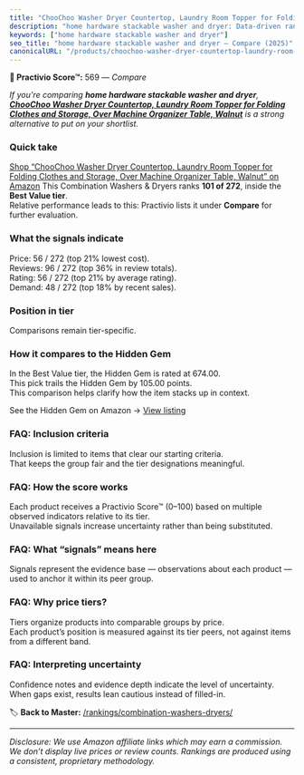 ```yaml
---
title: "ChooChoo Washer Dryer Countertop, Laundry Room Topper for Folding Clothes and Storage, Over Machine Organizer Table, Walnut"
description: "home hardware stackable washer and dryer: Data-driven ranking using the Practivio Score™. Positioned by quality, value, demand, findability, momentum."
keywords: ["home hardware stackable washer and dryer"]
seo_title: "home hardware stackable washer and dryer — Compare (2025)"
canonicalURL: "/products/choochoo-washer-dryer-countertop-laundry-room-topper-for-folding-clothes-and-storage-over-machine-organizer-table-walnut-B0F8NFZ7V3/"
---
```


**🛒 Practivio Score™:** 569 — _Compare_


*If you're comparing **home hardware stackable washer and dryer**, **[ChooChoo Washer Dryer Countertop, Laundry Room Topper for Folding Clothes and Storage, Over Machine Organizer Table, Walnut](https://www.amazon.com/dp/B0F8NFZ7V3?tag=practivio-20)** is a strong alternative to put on your shortlist.*
### Quick take
[Shop “ChooChoo Washer Dryer Countertop, Laundry Room Topper for Folding Clothes and Storage, Over Machine Organizer Table, Walnut” on Amazon](https://www.amazon.com/dp/B0F8NFZ7V3?tag=practivio-20)
This Combination Washers & Dryers ranks **101 of 272**, inside the **Best Value tier**.  
Relative performance leads to this: Practivio lists it under **Compare** for further evaluation.

### What the signals indicate
Price: 56 / 272 (top 21% lowest cost).  
Reviews: 96 / 272 (top 36% in review totals).  
Rating: 56 / 272 (top 21% by average rating).  
Demand: 48 / 272 (top 18% by recent sales).

### Position in tier
Comparisons remain tier-specific.

### How it compares to the Hidden Gem
In the Best Value tier, the Hidden Gem is rated at 674.00.  
This pick trails the Hidden Gem by 105.00 points.  
This comparison helps clarify how the item stacks up in context.  

See the Hidden Gem on Amazon → [View listing](https://www.amazon.com/dp/B01ALBMIEI?tag=practivio-20)

### FAQ: Inclusion criteria
Inclusion is limited to items that clear our starting criteria.  
That keeps the group fair and the tier designations meaningful.

### FAQ: How the score works
Each product receives a Practivio Score™ (0–100) based on multiple observed indicators relative to its tier.  
Unavailable signals increase uncertainty rather than being substituted.

### FAQ: What “signals” means here
Signals represent the evidence base — observations about each product — used to anchor it within its peer group.

### FAQ: Why price tiers?
Tiers organize products into comparable groups by price.  
Each product’s position is measured against its tier peers, not against items from a different band.

### FAQ: Interpreting uncertainty
Confidence notes and evidence depth indicate the level of uncertainty.  
When gaps exist, results lean cautious instead of filled-in.

<!-- Missing template for Compare/CompareWithinPriceClass -->


🏷️ **Back to Master:** [/rankings/combination-washers-dryers/](/rankings/combination-washers-dryers/)

---
_Disclosure: We use Amazon affiliate links which may earn a commission. We don’t display live prices or review counts. Rankings are produced using a consistent, proprietary methodology._
